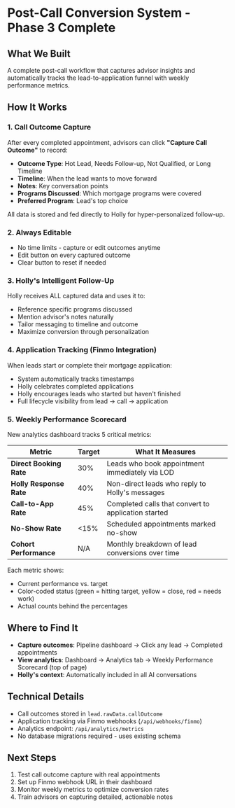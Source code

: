 # Post-Call Conversion System - Phase 3 Complete

## What We Built

A complete post-call workflow that captures advisor insights and automatically tracks the lead-to-application funnel with weekly performance metrics.

## How It Works

### 1. Call Outcome Capture

After every completed appointment, advisors can click **"Capture Call Outcome"** to record:

- **Outcome Type**: Hot Lead, Needs Follow-up, Not Qualified, or Long Timeline
- **Timeline**: When the lead wants to move forward
- **Notes**: Key conversation points
- **Programs Discussed**: Which mortgage programs were covered
- **Preferred Program**: Lead's top choice

All data is stored and fed directly to Holly for hyper-personalized follow-up.

### 2. Always Editable

- No time limits - capture or edit outcomes anytime
- Edit button on every captured outcome
- Clear button to reset if needed

### 3. Holly's Intelligent Follow-Up

Holly receives ALL captured data and uses it to:

- Reference specific programs discussed
- Mention advisor's notes naturally
- Tailor messaging to timeline and outcome
- Maximize conversion through personalization

### 4. Application Tracking (Finmo Integration)

When leads start or complete their mortgage application:

- System automatically tracks timestamps
- Holly celebrates completed applications
- Holly encourages leads who started but haven't finished
- Full lifecycle visibility from lead → call → application

### 5. Weekly Performance Scorecard

New analytics dashboard tracks 5 critical metrics:

| Metric | Target | What It Measures |
|--------|--------|------------------|
| **Direct Booking Rate** | 30% | Leads who book appointment immediately via LOD |
| **Holly Response Rate** | 40% | Non-direct leads who reply to Holly's messages |
| **Call-to-App Rate** | 45% | Completed calls that convert to application started |
| **No-Show Rate** | <15% | Scheduled appointments marked no-show |
| **Cohort Performance** | N/A | Monthly breakdown of lead conversions over time |

Each metric shows:
- Current performance vs. target
- Color-coded status (green = hitting target, yellow = close, red = needs work)
- Actual counts behind the percentages

## Where to Find It

- **Capture outcomes**: Pipeline dashboard → Click any lead → Completed appointments
- **View analytics**: Dashboard → Analytics tab → Weekly Performance Scorecard (top of page)
- **Holly's context**: Automatically included in all AI conversations

## Technical Details

- Call outcomes stored in `lead.rawData.callOutcome`
- Application tracking via Finmo webhooks (`/api/webhooks/finmo`)
- Analytics endpoint: `/api/analytics/metrics`
- No database migrations required - uses existing schema

## Next Steps

1. Test call outcome capture with real appointments
2. Set up Finmo webhook URL in their dashboard
3. Monitor weekly metrics to optimize conversion rates
4. Train advisors on capturing detailed, actionable notes
